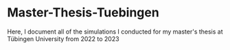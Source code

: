 # Master-Thesis-Tuebingen
Here, I document all of the simulations I conducted for my master's thesis at Tübingen University from 2022 to 2023
